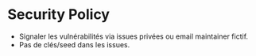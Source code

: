 # Security Policy

- Signaler les vulnérabilités via issues privées ou email maintainer fictif.
- Pas de clés/seed dans les issues.
